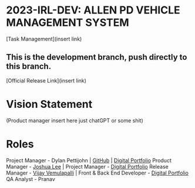 # 2023-IRL-DEV: ALLEN PD VEHICLE MANAGEMENT SYSTEM
[Task Management](insert link)

## This is the development branch, push directly to this branch.

[Official Release Link](insert link)

# Vision Statement
(Product manager insert here just chatGPT or some shit)

# Roles
Project Manager - Dylan Pettijohn | [GitHub](https://github.com/nalyd1369) | [Digital Portfolio](https://codermerlin.com/users/dylan-pettijohn/Digital%20Portfolio/index.html)
Product Manager - [Joshua Lee](https://github.com/joshuawlee) | Project Manager - [Digital Portfolio](https://codermerlin.com/users/joshua-lee/Digital%20Portfolio/index.html)
Release Manager - [Vijay Vemulapalli](https://github.com/VJCS185) | Front & Back End Developer - [Digital Portfolio](https://www.codermerlin.academy/users/vijay-vemulapalli/Digital%20Portfolio/index.html)
QA Analyst - Pranav
